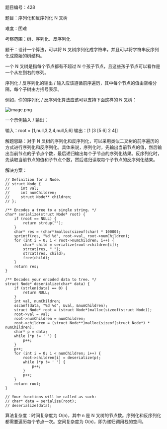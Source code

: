 题目编号：428

题目：序列化和反序列化 N 叉树

难度：困难

考察范围：树、序列化、反序列化

题干：设计一个算法，可以将 N 叉树序列化成字符串，并且可以将字符串反序列化成原始的树结构。

一个 N 叉树是指每个节点都有不超过 N 个孩子节点，且这些孩子节点可以看作是一个从左到右的序列。

序列化 / 反序列化的输出 / 输入应该遵循前序遍历，其中每个节点的值由空格分隔，每个子树由方括号表示。

例如，你的序列化 / 反序列化算法应该可以支持下面这样的 N 叉树：

![image.png](https://assets.leetcode-cn.com/aliyun-lc-upload/uploads/2018/10/12/narytreeexample.png)

一个示例输入 / 输出：

输入：root = [1,null,3,2,4,null,5,6]
输出：[1 [3 [5 6] 2 4]]

解题思路：对于 N 叉树的序列化和反序列化，可以采用类似二叉树的前序遍历的方式进行序列化和反序列化。具体来说，序列化时，先输出当前节点的值，然后输出当前节点的子节点个数，最后递归输出每个子节点的序列化结果。反序列化时，先读取当前节点的值和子节点个数，然后递归读取每个子节点的反序列化结果。

解决方案：

```solidity
// Definition for a Node.
// struct Node {
//     int val;
//     int numChildren;
//     struct Node** children;
// };

/** Encodes a tree to a single string. */
char* serialize(struct Node* root) {
    if (root == NULL) {
        return strdup("");
    }
    char* res = (char*)malloc(sizeof(char) * 10000);
    sprintf(res, "%d %d", root->val, root->numChildren);
    for (int i = 0; i < root->numChildren; i++) {
        char* child = serialize(root->children[i]);
        strcat(res, " ");
        strcat(res, child);
        free(child);
    }
    return res;
}

/** Decodes your encoded data to tree. */
struct Node* deserialize(char* data) {
    if (strlen(data) == 0) {
        return NULL;
    }
    int val, numChildren;
    sscanf(data, "%d %d", &val, &numChildren);
    struct Node* root = (struct Node*)malloc(sizeof(struct Node));
    root->val = val;
    root->numChildren = numChildren;
    root->children = (struct Node**)malloc(sizeof(struct Node*) * numChildren);
    char* p = data;
    while (*p != ' ') {
        p++;
    }
    p++;
    for (int i = 0; i < numChildren; i++) {
        root->children[i] = deserialize(p);
        while (*p != ' ') {
            p++;
        }
        p++;
    }
    return root;
}

// Your functions will be called as such:
// char* data = serialize(root);
// deserialize(data);
```

算法复杂度：时间复杂度为 O(n)，其中 n 是 N 叉树的节点数。序列化和反序列化都需要遍历每个节点一次。空间复杂度为 O(n)，即为递归调用栈的空间。